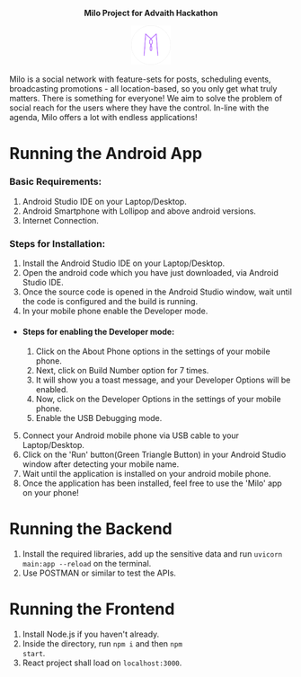 <p align="center">
<b>Milo Project for Advaith Hackathon</b>
</p>

<p align="center">
  <img src="./logo.png" width="70" />
</p>

Milo is a social network with feature-sets for posts, scheduling events, broadcasting promotions - all location-based, so you only get what truly matters. There is something for everyone! We aim to solve the problem of social reach for the users where they have the control. In-line with the agenda, Milo offers a lot with endless applications!

# Running the Android App

### Basic Requirements:

1. Android Studio IDE on your Laptop/Desktop.
2. Android Smartphone with Lollipop and above android versions.
3. Internet Connection.

### Steps for Installation:
1. Install the Android Studio IDE on your Laptop/Desktop.
2. Open the android code which you have just downloaded, via Android Studio IDE.
3. Once the source code is opened in the Android Studio window, wait until the code is configured and the build is running.
4. In your mobile phone enable the Developer mode.
  - #### Steps for enabling the Developer mode:
    1. Click on the About Phone options in the settings of your mobile phone.
    2. Next, click on Build Number option for 7 times.
    3. It will show you a toast message, and your Developer Options will be enabled.
    4. Now, click on the Developer Options in the settings of your mobile phone.
    5. Enable the USB Debugging mode.
5. Connect your Android mobile phone via USB cable to your Laptop/Desktop.
6. Click on the 'Run' button(Green Triangle Button) in your Android Studio window after detecting your mobile name.
7. Wait until the application is installed on your android mobile phone.
8. Once the application has been installed, feel free to use the 'Milo' app on your phone!


# Running the Backend
1. Install the required libraries, add up the sensitive data and run <code>uvicorn main:app --reload</code> on the terminal.
2. Use POSTMAN or similar to test the APIs.

# Running the Frontend
1. Install Node.js if you haven't already.
2. Inside the directory, run <code>npm i</code> and then <code>npm start</code>.
3. React project shall load on <code>localhost:3000</code>.

